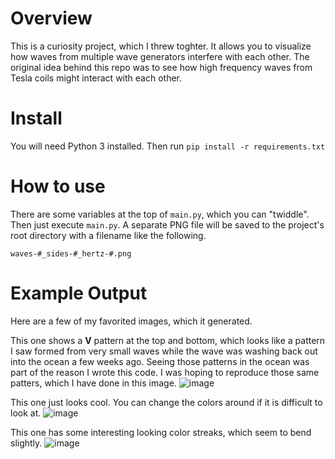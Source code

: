 # Overview

This is a curiosity project, which I threw toghter.  It allows you to visualize 
how waves from multiple wave generators interfere with each other.  The 
original idea behind this repo was to see how high frequency waves 
from Tesla coils might interact with each other. 

# Install

You will need Python 3 installed.  Then run `pip install -r requirements.txt`

# How to use

There are some variables at the top of `main.py`, which you can "twiddle". 
Then just execute `main.py`.  A separate PNG file will be saved to the 
project's root directory with a filename like the following.

`waves-#_sides-#_hertz-#.png`

# Example Output

Here are a few of my favorited images, which it generated.  

This one shows a **V** pattern at the top and bottom, which looks like a pattern
I saw formed from very small waves while the wave was washing back out into
the ocean a few weeks ago. Seeing those patterns in the ocean was part of the
reason I wrote this code.  I was hoping to reproduce those same patters, which 
I have done in this image.
![image](https://user-images.githubusercontent.com/1175253/98911171-09439980-2479-11eb-9bfd-80cbddadb4fd.png)

This one just looks cool.  You can change the colors around if it is 
difficult to look at.
![image](https://user-images.githubusercontent.com/1175253/98911758-fb424880-2479-11eb-9eb8-a26e264be63c.png)

This one has some interesting looking color streaks, which seem to bend
slightly.
![image](https://user-images.githubusercontent.com/1175253/98912388-e4e8bc80-247a-11eb-8a09-44d856372559.png)


